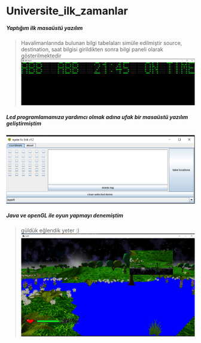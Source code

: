 # Universite_ilk_zamanlar

##### Yaptığım ilk masaüstü yazılım
> Havalimanlarında bulunan bilgi tabelaları simüle edilmiştir
> source, destination, saat bilgisi girildikten sonra bilgi paneli olarak gösterilmektedir
![Örnek resim](https://github.com/korayozyurt/Universite_ilk_zamanlar/blob/main/airport.jpg)


##### Led programlamamıza yardımcı olmak adına ufak bir masaüstü yazılım geliştirmiştim
![Örnek resim](https://github.com/korayozyurt/Universite_ilk_zamanlar/blob/main/ledcube.jpg)

##### Java ve openGL ile oyun yapmayı denemiştim
> güldük eğlendik yeter :) 
![Örnek resim](https://github.com/korayozyurt/Universite_ilk_zamanlar/blob/main/jwa3r.jpg)
